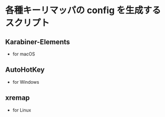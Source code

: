 # 各種キーリマッパの config を生成するスクリプト

## Karabiner-Elements

- for macOS

## AutoHotKey

- for Windows

## xremap

- for Linux
